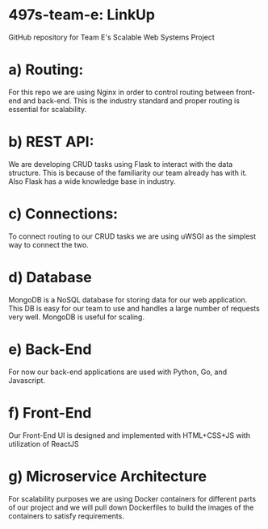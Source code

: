 # 497s-team-e: LinkUp
GitHub repository for Team E's Scalable Web Systems Project

# a) Routing:
For this repo we are using Nginx in order to control routing between front-end and back-end. This is the industry standard and proper routing is essential for scalability. 
# b) REST API:
We are developing CRUD tasks using Flask to interact with the data structure. This is because of the familiarity our team already has with it. Also Flask has a wide knowledge base in industry.
# c) Connections:
To connect routing to our CRUD tasks we are using uWSGI as the simplest way to connect the two.
# d) Database
MongoDB is a NoSQL database for storing data for our web application. This DB is easy for our team to use and handles a large number of requests very well. MongoDB is useful for scaling.
# e) Back-End
For now our back-end applications are used with Python, Go, and Javascript.
# f) Front-End
Our Front-End UI is designed and implemented with HTML+CSS+JS with utilization of ReactJS
# g) Microservice Architecture
For scalability purposes we are using Docker containers for different parts of our project and we will pull down Dockerfiles to build the images of the containers to satisfy requirements.

